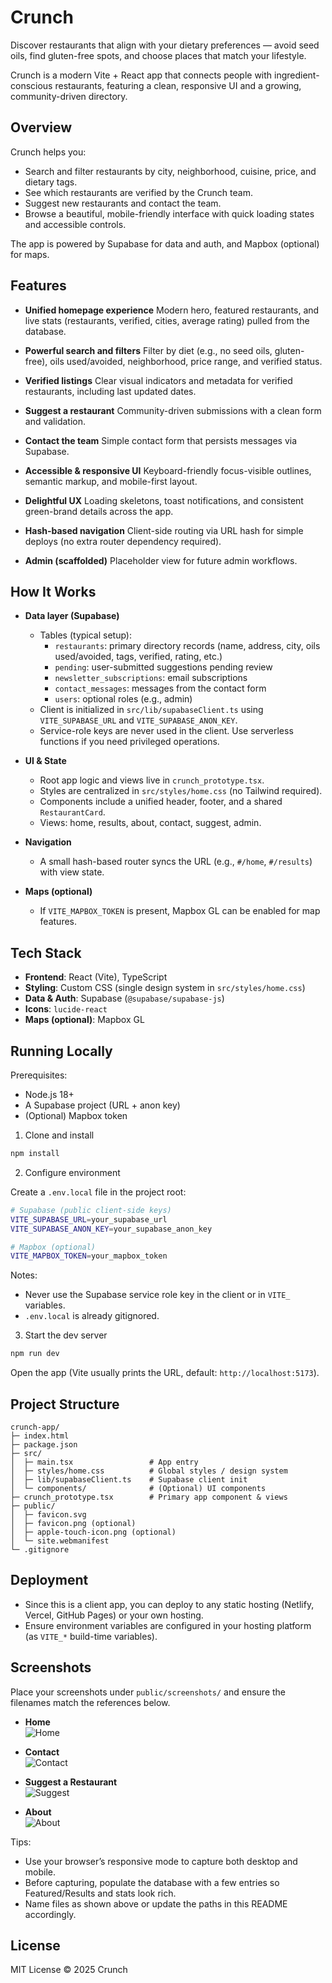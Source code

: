 # Crunch

Discover restaurants that align with your dietary preferences — avoid seed oils, find gluten-free spots, and choose places that match your lifestyle.

Crunch is a modern Vite + React app that connects people with ingredient-conscious restaurants, featuring a clean, responsive UI and a growing, community-driven directory.

## Overview

Crunch helps you:
- Search and filter restaurants by city, neighborhood, cuisine, price, and dietary tags.
- See which restaurants are verified by the Crunch team.
- Suggest new restaurants and contact the team.
- Browse a beautiful, mobile-friendly interface with quick loading states and accessible controls.

The app is powered by Supabase for data and auth, and Mapbox (optional) for maps.

## Features

- **Unified homepage experience**
  Modern hero, featured restaurants, and live stats (restaurants, verified, cities, average rating) pulled from the database.

- **Powerful search and filters**
  Filter by diet (e.g., no seed oils, gluten-free), oils used/avoided, neighborhood, price range, and verified status.

- **Verified listings**
  Clear visual indicators and metadata for verified restaurants, including last updated dates.

- **Suggest a restaurant**
  Community-driven submissions with a clean form and validation.

- **Contact the team**
  Simple contact form that persists messages via Supabase.

- **Accessible & responsive UI**
  Keyboard-friendly focus-visible outlines, semantic markup, and mobile-first layout.

- **Delightful UX**
  Loading skeletons, toast notifications, and consistent green-brand details across the app.

- **Hash-based navigation**
  Client-side routing via URL hash for simple deploys (no extra router dependency required).

- **Admin (scaffolded)**
  Placeholder view for future admin workflows.

## How It Works

- **Data layer (Supabase)**
  - Tables (typical setup):
    - `restaurants`: primary directory records (name, address, city, oils used/avoided, tags, verified, rating, etc.)
    - `pending`: user-submitted suggestions pending review
    - `newsletter_subscriptions`: email subscriptions
    - `contact_messages`: messages from the contact form
    - `users`: optional roles (e.g., admin)
  - Client is initialized in `src/lib/supabaseClient.ts` using `VITE_SUPABASE_URL` and `VITE_SUPABASE_ANON_KEY`.
  - Service-role keys are never used in the client. Use serverless functions if you need privileged operations.

- **UI & State**
  - Root app logic and views live in `crunch_prototype.tsx`.
  - Styles are centralized in `src/styles/home.css` (no Tailwind required).
  - Components include a unified header, footer, and a shared `RestaurantCard`.
  - Views: home, results, about, contact, suggest, admin.

- **Navigation**
  - A small hash-based router syncs the URL (e.g., `#/home`, `#/results`) with view state.

- **Maps (optional)**
  - If `VITE_MAPBOX_TOKEN` is present, Mapbox GL can be enabled for map features.

## Tech Stack

- **Frontend**: React (Vite), TypeScript
- **Styling**: Custom CSS (single design system in `src/styles/home.css`)
- **Data & Auth**: Supabase (`@supabase/supabase-js`)
- **Icons**: `lucide-react`
- **Maps (optional)**: Mapbox GL

## Running Locally

Prerequisites:
- Node.js 18+
- A Supabase project (URL + anon key)
- (Optional) Mapbox token

1) Clone and install

```bash
npm install
```

2) Configure environment

Create a `.env.local` file in the project root:

```bash
# Supabase (public client-side keys)
VITE_SUPABASE_URL=your_supabase_url
VITE_SUPABASE_ANON_KEY=your_supabase_anon_key

# Mapbox (optional)
VITE_MAPBOX_TOKEN=your_mapbox_token
```

Notes:
- Never use the Supabase service role key in the client or in `VITE_` variables.
- `.env.local` is already gitignored.

3) Start the dev server

```bash
npm run dev
```

Open the app (Vite usually prints the URL, default: `http://localhost:5173`).

## Project Structure

```
crunch-app/
├─ index.html
├─ package.json
├─ src/
│  ├─ main.tsx                 # App entry
│  ├─ styles/home.css          # Global styles / design system
│  ├─ lib/supabaseClient.ts    # Supabase client init
│  └─ components/              # (Optional) UI components
├─ crunch_prototype.tsx        # Primary app component & views
├─ public/
│  ├─ favicon.svg
│  ├─ favicon.png (optional)
│  ├─ apple-touch-icon.png (optional)
│  └─ site.webmanifest
└─ .gitignore
```

## Deployment

- Since this is a client app, you can deploy to any static hosting (Netlify, Vercel, GitHub Pages) or your own hosting.
- Ensure environment variables are configured in your hosting platform (as `VITE_*` build-time variables).

## Screenshots

Place your screenshots under `public/screenshots/` and ensure the filenames match the references below.

- **Home**  
  ![Home](public/screenshots/home.png)

- **Contact**  
  ![Contact](public/screenshots/contact.png)

- **Suggest a Restaurant**  
  ![Suggest](public/screenshots/suggest.png)

- **About**  
  ![About](public/screenshots/about.png)

Tips:
- Use your browser’s responsive mode to capture both desktop and mobile.
- Before capturing, populate the database with a few entries so Featured/Results and stats look rich.
- Name files as shown above or update the paths in this README accordingly.

## License

MIT License © 2025 Crunch
